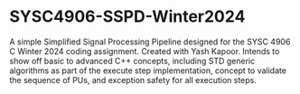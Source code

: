 # SYSC4906-SSPD-Winter2024
A simple Simplified Signal Processing Pipeline designed for the SYSC 4906 C Winter 2024 coding assignment. Created with Yash Kapoor. Intends to show off basic to advanced C++ concepts, including STD generic algorithms as part of the execute step implementation, concept to validate the sequence of PUs, and exception safety for all execution steps.  
